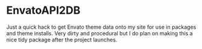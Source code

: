 EnvatoAPI2DB
============

Just a quick hack to get Envato theme data onto my site for use in packages and theme installs. Very dirty and procedural but I do plan on making this a nice tidy package after the project launches.
